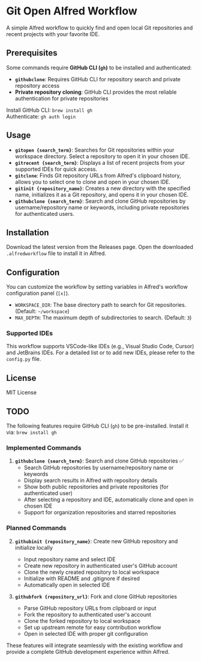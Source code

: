 # Git Open Alfred Workflow

A simple Alfred workflow to quickly find and open local Git repositories and recent projects with your favorite IDE.

## Prerequisites

Some commands require **GitHub CLI (`gh`)** to be installed and authenticated:

- **`githubclone`**: Requires GitHub CLI for repository search and private repository access
- **Private repository cloning**: GitHub CLI provides the most reliable authentication for private repositories

Install GitHub CLI: `brew install gh`  
Authenticate: `gh auth login`

## Usage

- **`gitopen {search_term}`**: Searches for Git repositories within your workspace directory. Select a repository to open it in your chosen IDE.
- **`gitrecent {search_term}`**: Displays a list of recent projects from your supported IDEs for quick access.
- **`gitclone`**: Finds Git repository URLs from Alfred's clipboard history, allows you to select one to clone and open in your chosen IDE.
- **`gitinit {repository_name}`**: Creates a new directory with the specified name, initializes it as a Git repository, and opens it in your chosen IDE.
- **`githubclone {search_term}`**: Search and clone GitHub repositories by username/repository name or keywords, including private repositories for authenticated users.

## Installation

Download the latest version from the Releases page.
Open the downloaded `.alfredworkflow` file to install it in Alfred.

## Configuration

You can customize the workflow by setting variables in Alfred's workflow configuration panel (`[x]`).

- `WORKSPACE_DIR`: The base directory path to search for Git repositories. (Default: `~/workspace`)
- `MAX_DEPTH`: The maximum depth of subdirectories to search. (Default: `3`)

### Supported IDEs

This workflow supports VSCode-like IDEs (e.g., Visual Studio Code, Cursor) and JetBrains IDEs. For a detailed list or to add new IDEs, please refer to the `config.py` file.

## License

MIT License

## TODO

The following features require GitHub CLI (`gh`) to be pre-installed. Install it via: `brew install gh`

### Implemented Commands

1. **`githubclone {search_term}`**: Search and clone GitHub repositories ✅
   - Search GitHub repositories by username/repository name or keywords
   - Display search results in Alfred with repository details
   - Show both public repositories and private repositories (for authenticated user)
   - After selecting a repository and IDE, automatically clone and open in chosen IDE
   - Support for organization repositories and starred repositories

### Planned Commands

2. **`githubinit {repository_name}`**: Create new GitHub repository and initialize locally
   - Input repository name and select IDE
   - Create new repository in authenticated user's GitHub account
   - Clone the newly created repository to local workspace
   - Initialize with README and .gitignore if desired
   - Automatically open in selected IDE

3. **`githubfork {repository_url}`**: Fork and clone GitHub repositories
   - Parse GitHub repository URLs from clipboard or input
   - Fork the repository to authenticated user's account
   - Clone the forked repository to local workspace
   - Set up upstream remote for easy contribution workflow
   - Open in selected IDE with proper git configuration

These features will integrate seamlessly with the existing workflow and provide a complete GitHub development experience within Alfred.
